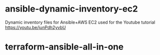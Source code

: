 # ansible-dynamic-inventory-ec2
Dynamic inventory files for Ansible+AWS EC2 used for the Youtube tutorial https://youtu.be/junPdh2yvbU

# terraform-ansible-all-in-one
